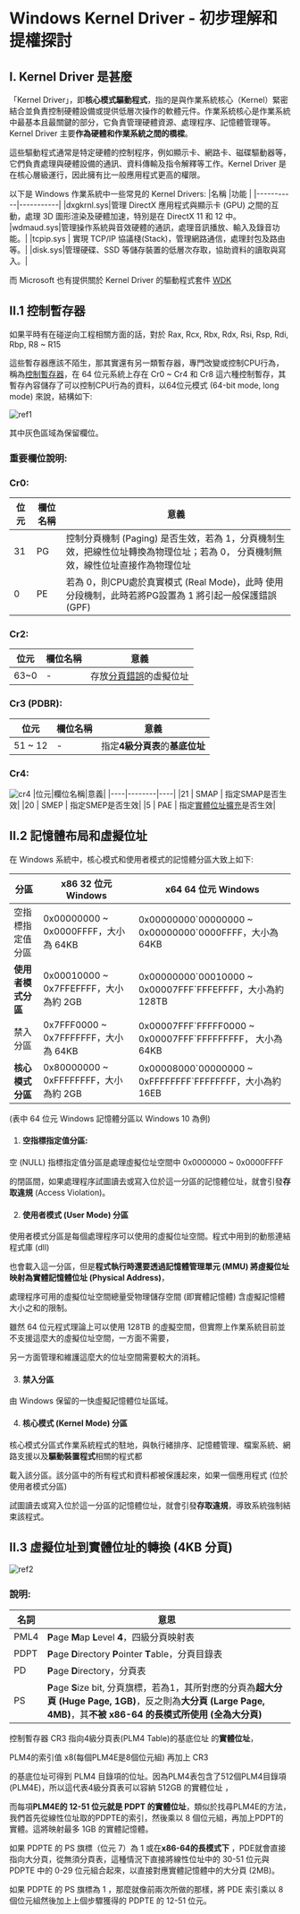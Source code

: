# Windows Kernel Driver - 初步理解和提權探討


## I. Kernel Driver 是甚麼
「Kernel Driver」，即**核心模式驅動程式**，指的是與作業系統核心（Kernel）緊密結合並負責控制硬體設備或提供低層次操作的軟體元件。作業系統核心是作業系統中最基本且最關鍵的部分，它負責管理硬體資源、處理程序、記憶體管理等。Kernel Driver 主要**作為硬體和作業系統之間的橋樑**。



這些驅動程式通常是特定硬體的控制程序，例如顯示卡、網路卡、磁碟驅動器等，它們負責處理與硬體設備的通訊、資料傳輸及指令解釋等工作。Kernel Driver 是在核心層級運行，因此擁有比一般應用程式更高的權限。

以下是 Windows 作業系統中一些常見的 Kernel Drivers:
|名稱       |功能       |
|-----------|-----------|
|dxgkrnl.sys|管理 DirectX 應用程式與顯示卡 (GPU) 之間的互動，處理 3D 圖形渲染及硬體加速，特別是在 DirectX 11 和 12 中。
|wdmaud.sys|管理操作系統與音效硬體的通訊，處理音訊播放、輸入及錄音功能。|
|tcpip.sys | 實現 TCP/IP 協議棧(Stack)，管理網路通信，處理封包及路由等。|
|disk.sys|管理硬碟、SSD 等儲存裝置的低層次存取，協助資料的讀取與寫入。|


而 Microsoft 也有提供關於 Kernel Driver 的驅動程式套件 [WDK](https://learn.microsoft.com/zh-tw/windows-hardware/drivers/download-the-wdk)

## II.1 控制暫存器
如果平時有在碰逆向工程相關方面的話，對於 Rax, Rcx, Rbx, Rdx, Rsi, Rsp, Rdi, Rbp, R8 ~ R15

這些暫存器應該不陌生，那其實還有另一類暫存器，專門改變或控制CPU行為，稱為[控制暫存器](https://en.wikipedia.org/wiki/Control_register)，在 64 位元系統上存在 Cr0 ~ Cr4 和 Cr8 這六種控制暫存，其暫存內容儲存了可以控制CPU行為的資料，以64位元模式 (64-bit mode, long mode) 來說，結構如下:

![ref1](https://lompandi.github.io/posts/post3/imgs/062111_1434_x86x8664CPU1.png)

其中灰色區域為保留欄位。

### 重要欄位說明:
### Cr0: 

|位元|欄位名稱|意義|
|----|-|----|
|31  | PG |控制分頁機制 (Paging) 是否生效，若為 1，分頁機制生效，把線性位址轉換為物理位址；若為 0， 分頁機制無效，線性位址直接作為物理位址|
|0   | PE| 若為 0，則CPU處於真實模式 (Real Mode)，此時 使用分段機制，此時若將PG設置為 1 將引起一般保護錯誤 (GPF)|

### Cr2:
|位元|欄位名稱|意義|
|----|--------|----|
|63~0| -      |  存放[分頁錯誤](https://zh.wikipedia.org/zh-tw/%E9%A1%B5%E7%BC%BA%E5%A4%B1)的虛擬位址|

### Cr3 (PDBR):
|位元|欄位名稱|意義|
|----|--------|----|
|51 ~ 12|-    | 指定**4級分頁表**的**基底位址**|

### Cr4:
![cr4](https://lompandi.github.io/posts/post3/imgs/CR4.jpg)
|位元|欄位名稱|意義|
|----|--------|----|
|21  | SMAP   | 指定SMAP是否生效|
|20  | SMEP   | 指定SMEP是否生效|
|5   | PAE    | 指定[實體位址擴充](https://zh.wikipedia.org/zh-tw/%E7%89%A9%E7%90%86%E5%9C%B0%E5%9D%80%E6%89%A9%E5%B1%95)是否生效|

## II.2 記憶體布局和虛擬位址
在 Windows 系統中，核心模式和使用者模式的記憶體分區大致上如下:

|分區| x86 32 位元 Windows | x64 64 位元 Windows|
|------------|--------------|--------------------
|空指標指定值分區|0x00000000 ~ 0x0000FFFF，大小為 64KB | 0x00000000\`00000000 ~ 0x00000000\`0000FFFF，大小為 64KB
|**使用者模式分區**|0x00010000 ~ 0x7FFEFFFF，大小為約 2GB|0x00000000\`00010000 ~ 0x00007FFF\`FFFEFFFF，大小為約 128TB|
|禁入分區|0x7FFF0000 ~ 0x7FFFFFFF，大小為 64KB| 0x00007FFF\`FFFFF0000 ~ 0x00007FFF\`FFFFFFFFF， 大小為 64KB|
|**核心模式分區**| 0x80000000 ~ 0xFFFFFFFF，大小為約 2GB|0x00008000\`00000000 ~ 0xFFFFFFFF\`FFFFFFFF，大小為約 16EB

(表中 64 位元 Windows 記憶體分區以 Windows 10 為例)

1. #### 空指標指定值分區: 

空 (NULL) 指標指定值分區是處理虛擬位址空間中 0x0000000 ~ 0x0000FFFF
   
的閉區間，如果處理程序試圖讀去或寫入位於這一分區的記憶體位址，就會引發**存取違規** (Access Violation)。

2. #### 使用者模式 (User Mode) 分區

使用者模式分區是每個處理程序可以使用的虛擬位址空間。程式中用到的動態連結程式庫 (dll)

也會載入這一分區，但是**程式執行時還要透過記憶體管理單元 (MMU) 將虛擬位址映射為實體記憶體位址 (Physical Address)**，

處理程序可用的虛擬位址空間總量受物理儲存空間 (即實體記憶體) 含虛擬記憶體大小之和的限制。

雖然 64 位元程式理論上可以使用 128TB 的虛擬空間，但實際上作業系統目前並不支援這麼大的虛擬位址空間，一方面不需要，

另一方面管理和維護這麼大的位址空間需要較大的消耗。

3. #### 禁入分區

由 Windows 保留的一快虛擬記憶體位址區域。

4. #### 核心模式 (Kernel Mode) 分區

核心模式分區式作業系統程式的駐地，與執行緒排序、記憶體管理、檔案系統、網路支援以及**驅動裝置程式**相關的程式都

載入該分區。該分區中的所有程式和資料都被保護起來，如果一個應用程式 (位於使用者模式分區)

試圖讀去或寫入位於這一分區的記憶體位址，就會引發**存取違規**，導致系統強制結束該程式。

## II.3 虛擬位址到實體位址的轉換 (4KB 分頁)

![ref2](https://lompandi.github.io/posts/post3/imgs/x64-paging.png)

### 說明:

|名詞 |意思|
|-----|----|
|PML4 |**P**age **M**ap **L**evel **4**，四級分頁映射表|
|PDPT| **P**age **D**irectory **P**ointer **T**able，分頁目錄表|
|PD  | **P**age **D**irectory，分頁表|
|PS  |  **P**age **S**ize bit, 分頁旗標，若為1，其所對應的分頁為**超大分頁 (Huge Page, 1GB)**，反之則為**大分頁 (Large Page, 4MB)**，其**不被 x86-64 的長模式所使用 (全為大分頁)**|

控制暫存器 CR3 指向4級分頁表(PLM4 Table)的基底位址 的**實體位址**，

PLM4的索引值 x8(每個PLM4E是8個位元組) 再加上 CR3 

的基底位址可得到 PLM4 目錄項的位址。因為PLM4表包含了512個PLM4目錄項(PLM4E)，所以這代表4級分頁表可以容納 512GB 的實體位址
，

而每項**PLM4E的 12-51 位元就是 PDPT 的實體位址**，類似於找尋PLM4E的方法，我們首先從線性位址取的PDPTE的索引，然後乘以 8 個位元組，再加上PDPT的實體。這將映射最多 1GB 的實體記憶體。

如果 PDPTE 的 PS 旗標（位元 7）為 1 或在**x86-64的長模式下** ，PDE就會直接指向大分頁，從無須分頁表，這種情況下直接將線性位址中的 30-51 位元與 PDPTE 中的 0-29 位元組合起來，以直接對應實體記憶體中的大分頁 (2MB)。

如果 PDPTE 的 PS 旗標為 1 ，那麼就像前兩次所做的那樣，將 PDE 索引乘以 8 個位元組然後加上上個步驟獲得的 PDPTE 的 12-51 位元。
